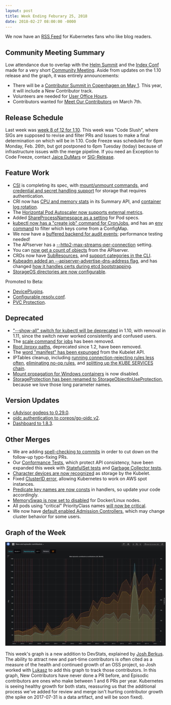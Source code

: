 ```yaml
---
layout: post
title: Week Ending Feburary 25, 2018
date: 2018-02-27 08:00:00 -0000
---
```


We now have an [RSS Feed](/feed.xml) for Kubernetes fans who like blog readers.

## Community Meeting Summary

Low attendance due to overlap with the [Helm Summit]() and the [Index Conf]() made for a very short [Community Meeting](https://docs.google.com/document/d/1VQDIAB0OqiSjIHI8AWMvSdceWhnz56jNpZrLs6o7NJY/edit#).  Aside from updates on the 1.10 release and the graph, it was entirely announcements:

* There will be a [Contributor Summit in Copenhagen on May 1](https://github.com/kubernetes/community/tree/master/events/2018/05-contributor-summit).  This year, it will include a New Contributor track.
* Volunteers are needed for [User Office Hours](https://github.com/kubernetes/community/blob/master/events/office-hours.md).
* Contributors wanted for [Meet Our Contributors](https://github.com/kubernetes/community/blob/master/mentoring/meet-our-contributors.md) on March 7th.

## Release Schedule

Last week was [week 8 of 12 for 1.10](https://github.com/kubernetes/sig-release/blob/master/releases/release-1.10/release-1.10.md).  This week was "Code Slush", where SIGs are supposed to revise and filter PRs and Issues to make a final determination on which will be in 1.10.  Code Freeze was scheduled for 6pm Monday, Feb. 26th, but got postponed to 6pm Tuesday (today) because of infrastructure issues with the merge pipeline.  If you need an Exception to Code Freeze, contact [Jaice DuMars](mailto:jdumars@gmail.com) or [SIG-Release](https://github.com/kubernetes/sig-release/).

## Feature Work

* [CSI](http://blog.kubernetes.io/2018/01/introducing-container-storage-interface.html) is completing its spec, with [mount/unmount commands](https://github.com/kubernetes/kubernetes/pull/60115), and [credential and secret handling support](https://github.com/kubernetes/kubernetes/pull/60118) for storage that requires authentication.
* CRI now has [CPU and memory stats](https://github.com/kubernetes/kubernetes/pull/60328) in its Summary API, and [container log rotation](https://github.com/kubernetes/kubernetes/pull/59898).
* The [Horizontal Pod Autoscaler now supports external metrics](https://github.com/kubernetes/kubernetes/pull/60096).
* Added [ShareProcessNamespace as a setting](https://github.com/kubernetes/kubernetes/pull/60181) for Pod specs.
* [kubectl now has a "create job" command for CronJobs](https://github.com/kubernetes/kubernetes/pull/60084), and has an [env command](https://github.com/kubernetes/kubernetes/pull/60040) to filter which keys come from a ConfigMap.
* We now have a [buffered backend for audit events](https://github.com/kubernetes/kubernetes/pull/60076); performance testing needed!
* The APIserver has a [--http2-max-streams-per-connection](https://github.com/kubernetes/kubernetes/pull/60054) setting.
* You can [now get a count of objects](https://github.com/kubernetes/kubernetes/pull/59757) from the APIserver.
* CRDs now have [SubResources](https://github.com/kubernetes/kubernetes/pull/55168), and [support categories in the CLI](https://github.com/kubernetes/kubernetes/pull/59561).
* [Kubeadm added an --apiserver-advertise-dns-address flag](https://github.com/kubernetes/kubernetes/pull/59288), and has changed [how it handles certs during etcd bootstrapping](https://github.com/kubernetes/kubernetes/pull/57415).
* [StorageOS directories are now configurable](https://github.com/kubernetes/kubernetes/pull/58816).


Promoted to Beta:

* [DevicePlugins](https://github.com/kubernetes/kubernetes/pull/60170).
* [Configurable resolv.conf](https://github.com/kubernetes/kubernetes/pull/59771).
* [PVC Protection](https://github.com/kubernetes/kubernetes/pull/59052).

## Deprecated

* ["--show-all" switch for kubectl will be deprecated](https://github.com/kubernetes/kubernetes/pull/60210) in 1.10, with removal in 1.11, since the switch never worked consistently and confused users.
* The [scale command for jobs](https://github.com/kubernetes/kubernetes/pull/60139) has been removed.
* [Root /proxy paths](https://github.com/kubernetes/kubernetes/pull/59884), deprecated since 1.2, have been removed.
* The [word "manifest" has been expunged](https://github.com/kubernetes/kubernetes/pull/60314) from the Kubelet API.
* IPTables cleanup, including [running connection-rejecting rules less often](https://github.com/kubernetes/kubernetes/pull/60306), [eliminating no-op rules](https://github.com/kubernetes/kubernetes/pull/57461), and [splitting up the KUBE SERVICES chain](https://github.com/kubernetes/kubernetes/pull/56164).
* [Mount propagation for Windows containers](https://github.com/kubernetes/kubernetes/pull/60275) is now disabled.
* [StorageProtection has been renamed to StorageObjectInUseProtection](https://github.com/kubernetes/kubernetes/pull/59901), because we love those long parameter names.

## Version Updates

* [cAdvisor godeps to 0.29.0](https://github.com/kubernetes/kubernetes/pull/60106).
* [oidc authentication to coreos/go-oidc v2](https://github.com/kubernetes/kubernetes/pull/58544).
* [Dashboard to 1.8.3](https://github.com/kubernetes/kubernetes/pull/57326).

## Other Merges

* We are adding [spell-checking to commits](https://github.com/kubernetes/kubernetes/pull/59463) in order to cut down on the follow-up typo-fixing PRs.
* Our [Conformance Tests](https://github.com/cncf/k8s-conformance), which protect API consistency, have been expanded this week with [StatefulSet tests](https://github.com/kubernetes/kubernetes/pull/60336) and [Garbage Collector tests](https://github.com/kubernetes/kubernetes/pull/60116).
* [Character devices are now recognized](https://github.com/kubernetes/kubernetes/pull/60440) as storage by the Kubelet.
* Fixed [ClusterID error](https://github.com/kubernetes/kubernetes/pull/60125), allowing Kubernetes to work on AWS spot instances.
* [Predicate key names are now consts](https://github.com/kubernetes/kubernetes/pull/59952) in handlers, so update your code accordingly.
* [MemorySwap is now set to disabled](https://github.com/kubernetes/kubernetes/pull/59404) for Docker/Linux nodes.
* All pods using "critical" PriorityClass names [will now be critical](https://github.com/kubernetes/kubernetes/pull/58835).
* We now have [default enabled Admission Controllers](https://github.com/kubernetes/kubernetes/pull/58684), which may change cluster behavior for some users.

## Graph of the Week

![new contributors graph](/2018/images/new_contributors.png)

This week's graph is a new addition to DevStats, explained by [Josh Berkus](https://github.com/jberkus).  The ability to attract new and part-time contributors is often cited as a measure of the health and continued growth of an OSS project, so Josh worked with [Lukasz]() to add this graph to track those contributors.  In this graph, New Contributors have never done a PR before, and Episodic contributors are ones who make between 1 and 6 PRs per year.  Kubernetes is seeing healthy growth for both stats, reassuring us that the additional process we've added for review and merge isn't hurting contributor growth (the spike on 2017-07-31 is a data artifact, and will be soon fixed).
